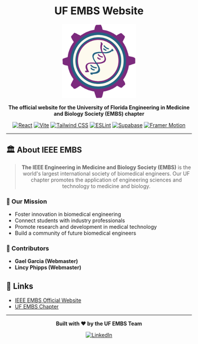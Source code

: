 <div align="center">

# UF EMBS Website

<img src="public/EMBS_logo.svg" alt="IEEE EMBS Logo" width="200" height="200">

**The official website for the University of Florida Engineering in Medicine and Biology Society (EMBS) chapter**

[![React](https://img.shields.io/badge/React-19-61DAFB?style=for-the-badge&logo=react&logoColor=white)](https://reactjs.org/)
[![Vite](https://img.shields.io/badge/Vite-7.0.4-646CFF?style=for-the-badge&logo=vite&logoColor=white)](https://vitejs.dev/)
[![Tailwind CSS](https://img.shields.io/badge/Tailwind_CSS-4.1.11-38B2AC?style=for-the-badge&logo=tailwind-css&logoColor=white)](https://tailwindcss.com/)
[![ESLint](https://img.shields.io/badge/ESLint-9.30.1-4B32C3?style=for-the-badge&logo=eslint&logoColor=white)](https://eslint.org/)
[![Supabase](https://img.shields.io/badge/Supabase-2.53.0-3ECF8E?style=for-the-badge&logo=supabase&logoColor=white)](https://supabase.com/)
[![Framer Motion](https://img.shields.io/badge/Framer_Motion-12.23.9-0055FF?style=for-the-badge&logo=framer&logoColor=white)](https://www.framer.com/motion/)

</div>

---

## 🏛️ About IEEE EMBS

<div align="center">

> **The IEEE Engineering in Medicine and Biology Society (EMBS)** is the world's largest international society of biomedical engineers. Our UF chapter promotes the application of engineering sciences and technology to medicine and biology.

</div>

### 🎯 Our Mission

- Foster innovation in biomedical engineering
- Connect students with industry professionals
- Promote research and development in medical technology
- Build a community of future biomedical engineers

### 🌟 Contributors

- **Gael Garcia (Webmaster)**
- **Lincy Phipps (Webmaster)**

## 🔗 Links

- [IEEE EMBS Official Website](https://www.embs.org/)
- [UF EMBS Chapter](https://www.ufembs.com/)

---

<div align="center">

**Built with ❤️ by the UF EMBS Team**

[![LinkedIn](https://img.shields.io/badge/LinkedIn-0077B5?style=for-the-badge&logo=linkedin&logoColor=white)](https://www.linkedin.com/company/ieee-embs-uf/posts/?feedView=all)

</div>
